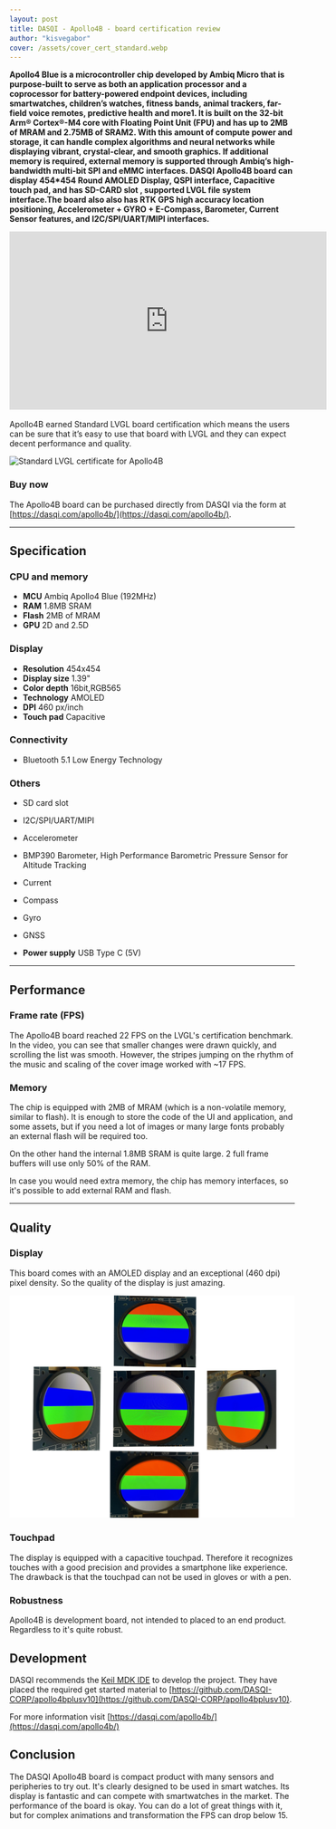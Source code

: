 ```yaml
---
layout: post
title: DASQI - Apollo4B - board certification review
author: "kisvegabor"
cover: /assets/cover_cert_standard.webp
---
```


**Apollo4 Blue is a microcontroller chip developed by Ambiq Micro that is purpose-built to serve as both an application processor and a coprocessor for battery-powered endpoint devices, including smartwatches, children’s watches, fitness bands, animal trackers, far-field voice remotes, predictive health and more1. It is built on the 32-bit Arm® Cortex®-M4 core with Floating Point Unit (FPU) and has up to 2MB of MRAM and 2.75MB of SRAM2. With this amount of compute power and storage, it can handle complex algorithms and neural networks while displaying vibrant, crystal-clear, and smooth graphics. If additional memory is required, external memory is supported through Ambiq’s high-bandwidth multi-bit SPI and eMMC interfaces. DASQI Apollo4B board can display 454*454 Round AMOLED Display, QSPI interface, Capacitive touch pad, and  has SD-CARD slot , supported LVGL file system interface.The board also also has RTK GPS high accuracy location positioning, Accelerometer + GYRO + E-Compass, Barometer, Current Sensor features, and  I2C/SPI/UART/MIPI interfaces.**

<iframe width="560" height="315" src="https://www.youtube.com/embed/1fkQWptttp4" title="YouTube video player" frameborder="0" allow="accelerometer; autoplay; clipboard-write; encrypted-media; gyroscope; picture-in-picture; web-share" allowfullscreen></iframe>

Apollo4B earned Standard LVGL board certification which means the users can be sure that it’s easy to use that board with LVGL and they can expect decent performance and quality.

<img src="https://lvgl.io/assets/images/cert_standard.png" alt="Standard LVGL certificate for Apollo4B">

### Buy now

The Apollo4B board can be purchased directly from DASQI via the form at [https://dasqi.com/apollo4b/](https://dasqi.com/apollo4b/). 
<hr/>

## Specification

### CPU and memory

- **MCU** Ambiq Apollo4 Blue (192MHz)
- **RAM** 1.8MB SRAM 
- **Flash** 2MB of MRAM
- **GPU** 2D and 2.5D 

### Display

- **Resolution** 454x454
- **Display size** 1.39"
- **Color depth** 16bit,RGB565
- **Technology** AMOLED 
- **DPI** 460 px/inch
- **Touch pad** Capacitive

### Connectivity
- Bluetooth 5.1 Low Energy Technology


### Others
- SD card slot
- I2C/SPI/UART/MIPI
- Accelerometer
- BMP390 Barometer, High Performance Barometric Pressure Sensor for Altitude Tracking
- Current
- Compass
- Gyro
- GNSS

- **Power supply** USB Type C (5V)

<hr/>

## Performance

### Frame rate (FPS)

The Apollo4B board reached 22 FPS on the LVGL's certification benchmark. In the video, you can see that smaller changes were drawn quickly, and scrolling the list was smooth. However, the stripes jumping on the rhythm of the music and scaling of the cover image worked with ~17 FPS. 

### Memory

The chip is equipped with 2MB of MRAM (which is a non-volatile memory, similar to flash). It is enough to store the code of the UI and application, and some assets, but if you need a lot of images or many large fonts probably an external flash will be required too. 

On the other hand the internal 1.8MB SRAM is quite large. 2 full frame buffers will use only 50% of the RAM.

In case you would need extra memory, the chip has memory interfaces, so it's possible to add external RAM and flash.
 
<hr/>

## Quality

### Display
This board comes with an AMOLED display and an exceptional (460 dpi) pixel density. So the quality of the display is just amazing.

![Viewing angles of the Apollo4B board's display](/assets/cert_Apollo4B/display.jpg)

### Touchpad

The display is equipped with a capacitive touchpad. Therefore it recognizes touches with a good precision and provides a smartphone like experience.
The drawback is that the touchpad can not be used in gloves or with a pen.

### Robustness

Apollo4B is development board, not intended to placed to an end product. Regardless to it's quite robust. 


## Development

DASQI recommends the [Keil MDK IDE](https://developer.arm.com/Tools%20and%20Software/Keil%20MDK) to develop the project. They have placed the required get started material to [https://github.com/DASQI-CORP/apollo4bplusv10](https://github.com/DASQI-CORP/apollo4bplusv10). 

For more information visit [https://dasqi.com/apollo4b/](https://dasqi.com/apollo4b/)

## Conclusion

The DASQI Apollo4B board is compact product with many sensors and peripheries to try out. It's clearly designed to be used in smart watches. Its display is fantastic and can compete with smartwatches in the market. The performance of the board is okay. You can do a lot of great things with it, but for complex animations and transformation the FPS can drop below 15.

